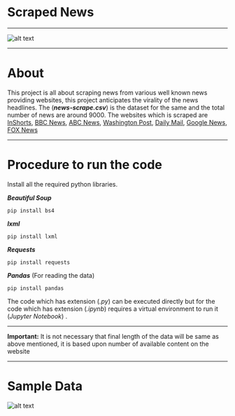 # Scraped News
____
![alt text](https://miro.medium.com/max/22596/1*pOJtq5GK2r7687Nctk61kw.png "scraped news")
***
# About
This project is all about scraping news from various well known news providing websites, this project anticipates the virality of the news headlines. The (**_news-scrape.csv_**) is the dataset for the same and the total number of news are around 9000. The websites which is scraped are [InShorts](https://inshorts.com/), [BBC News](https://www.bbc.com/news), [ABC News](https://abcnews.go.com/), [Washington Post](https://www.washingtonpost.com/?noredirect=on), [Daily Mail](https://www.dailymail.co.uk/home/index.html), [Google News](https://news.google.com/topstories?hl=en-IN&gl=IN&ceid=IN:en), [FOX News](https://www.foxnews.com/)

***

# Procedure to run the code
Install all the required python libraries.

***Beautiful Soup*** 

`pip install bs4`

***lxml***

`pip install lxml`

***Requests***

`pip install requests`

***Pandas*** (For reading the data)

`pip install pandas`

The code which has extension (_.py_) can be executed directly but for the code which has extension (_.ipynb_) requires a virtual environment to run it (_Jupyter Notebook_) .
***
**Important:** It is not necessary that final length of the data will be same as above mentioned, it is based upon number of available content on the website
***
# Sample Data

![alt text](https://github.com/arpitv424/Scraped-News/blob/master/data_sample.jpg)
